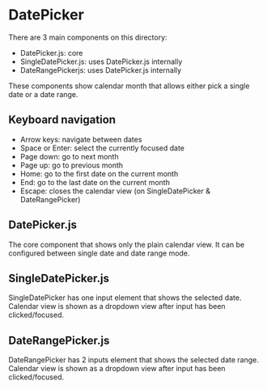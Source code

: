 # DatePicker
There are 3 main components on this directory:
- DatePicker.js: core
- SingleDatePicker.js: uses DatePicker.js internally 
- DateRangePickerjs: uses DatePicker.js internally

These components show calendar month that allows either pick a single date or a date range.

## Keyboard navigation
- Arrow keys: navigate between dates
- Space or Enter: select the currently focused date
- Page down: go to next month
- Page up: go to previous month
- Home: go to the first date on the current month
- End: go to the last date on the current month
- Escape: closes the calendar view (on SingleDatePicker & DateRangePicker)

## DatePicker.js
The core component that shows only the plain calendar view. It can be configured between single date and date range mode.

## SingleDatePicker.js
SingleDatePicker has one input element that shows the selected date. Calendar view is shown as a dropdown view after input has been clicked/focused.

## DateRangePicker.js
DateRangePicker has 2 inputs element that shows the selected date range. Calendar view is shown as a dropdown view after input has been clicked/focused.
